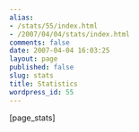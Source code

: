 ```yaml
---
alias:
- /stats/55/index.html
- /2007/04/04/stats/index.html
comments: false
date: 2007-04-04 16:03:25
layout: page
published: false
slug: stats
title: Statistics
wordpress_id: 55
---
```


[page_stats]
